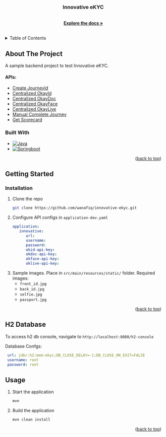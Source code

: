 <a id="readme-top"></a>

<br />

<div align="center">
<h3 align="center">Innovative eKYC</h3>
  <p align="center">
    <br />
    <a href="https://api2-ekycportal.innov8tif.com"><strong>Explore the docs »</strong></a>
    <br />
    <br />
  </p>
</div>

<details>
  <summary>Table of Contents</summary>
  <ol>
    <li>
      <a href="#about-the-project">About The Project</a>
      <ul>
        <li><a href="#built-with">Built With</a></li>
      </ul>
    </li>
    <li>
      <a href="#getting-started">Getting Started</a>
      <ul>
        <li><a href="#prerequisites">Prerequisites</a></li>
        <li><a href="#installation">Installation</a></li>
      </ul>
    </li>
    <li><a href="#usage">Usage</a></li>
  </ol>
</details>

## About The Project

A sample backend project to test Innovative eKYC.

#### APIs:

- [Create JourneyId](https://api2-ekycportal.innov8tif.com/emas-ekyc-portal/create-journeyid)
- [Centralized OkayId](https://api2-ekycportal.innov8tif.com/emas-ekyc-portal/centralized-okayid)
- [Centralized OkayDoc](https://api2-ekycportal.innov8tif.com/emas-ekyc-portal/centralized-okaydoc)
- [Centralized OkayFace](https://api2-ekycportal.innov8tif.com/emas-ekyc-portal/centralized-okayface/version-1)
- [Centralized OkayLive](https://api2-ekycportal.innov8tif.com/emas-ekyc-portal/centralized-okaylive)
- [Manual Complete Journey](https://api2-ekycportal.innov8tif.com/emas-ekyc-portal/manual-verification/complete-journey-api)
- [Get Scorecard](https://api2-ekycportal.innov8tif.com/emas-ekyc-portal/scorecard/get-scorecard-result)

### Built With

- [![Java][Java21]][Java-url]
- [![Springboot][Springboot]][Springboot-url]

<p align="right">(<a href="#readme-top">back to top</a>)</p>

## Getting Started

### Installation

1. Clone the repo
   ```sh
   git clone https://github.com/wanafiq/innovative-ekyc.git
   ```
2. Configure API configs in `application-dev.yaml`
   ```yaml
   application:
      innovative:
         url:
         username:
         password:
         okid-api-key:
         okdoc-api-key:
         okface-api-key:
         oklive-api-key:
   ```
4. Sample images. Place in `src/main/resources/static/` folder. Required images:
   - `front_id.jpg`
   - `back_id.jpg`
   - `selfie.jpg`
   - `passport.jpg`

<p align="right">(<a href="#readme-top">back to top</a>)</p>

## H2 Database
To access h2 db console, navigate to `http://localhost:8080/h2-console`

Database Confgs:
```yaml
 url: jdbc:h2:mem:ekyc;DB_CLOSE_DELAY=-1;DB_CLOSE_ON_EXIT=FALSE
 username: root
 password: root
```

## Usage

1. Start the application
   ```sh
   mvn
   ```

2. Build the application
   ```sh
   mvn clean install
   ```

<p align="right">(<a href="#readme-top">back to top</a>)</p>

<!-- MARKDOWN LINKS & IMAGES -->
<!-- https://www.markdownguide.org/basic-syntax/#reference-style-links -->

[Springboot]: https://img.shields.io/badge/SpringBoot-6DB33F?style=flat-square&logo=Spring&logoColor=white
[Springboot-url]: https://spring.io/projects/spring-boot
[Java21]: https://img.shields.io/badge/Java-21%2B-orange
[Java-url]: https://www.oracle.com/java/technologies/downloads/?er=221886
